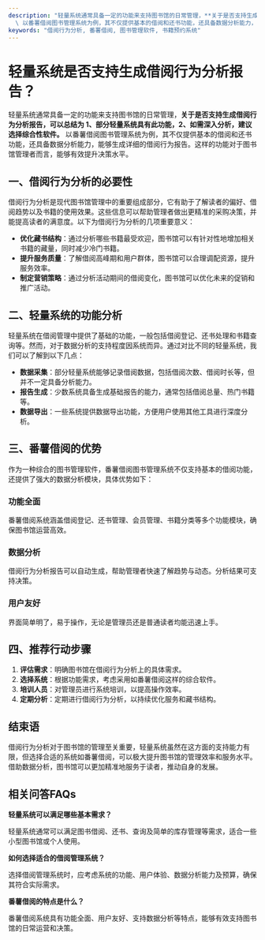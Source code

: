 ```yaml
---
description: "轻量系统通常具备一定的功能来支持图书馆的日常管理，**关于是否支持生成借阅行为分析报告，可以总结为 1、部分轻量系统具有此功能，2、如需深入分析，建议选择综合性软件。**\
  \ 以番薯借阅图书管理系统为例，其不仅提供基本的借阅和还书功能，还具备数据分析能力，能够生成详细的借阅行为报告。这样的功能对于图书馆管理者而言，能够有效提升决策水平。"
keywords: "借阅行为分析, 番薯借阅, 图书管理软件, 书籍预约系统"
---
```

# 轻量系统是否支持生成借阅行为分析报告？

轻量系统通常具备一定的功能来支持图书馆的日常管理，**关于是否支持生成借阅行为分析报告，可以总结为 1、部分轻量系统具有此功能，2、如需深入分析，建议选择综合性软件。** 以番薯借阅图书管理系统为例，其不仅提供基本的借阅和还书功能，还具备数据分析能力，能够生成详细的借阅行为报告。这样的功能对于图书馆管理者而言，能够有效提升决策水平。

## 一、借阅行为分析的必要性

借阅行为分析是现代图书馆管理中的重要组成部分，它有助于了解读者的偏好、借阅趋势以及书籍的使用效果。这些信息可以帮助管理者做出更精准的采购决策，并能提高读者的满意度。以下为借阅行为分析的几项重要意义：

- **优化藏书结构**：通过分析哪些书籍最受欢迎，图书馆可以有针对性地增加相关书籍的藏量，同时减少冷门书籍。
- **提升服务质量**：了解借阅高峰期和用户群体，图书馆可以合理调配资源，提升服务效率。
- **制定营销策略**：通过分析活动期间的借阅变化，图书馆可以优化未来的促销和推广活动。

## 二、轻量系统的功能分析

轻量系统在借阅管理中提供了基础的功能，一般包括借阅登记、还书处理和书籍查询等。然而，对于数据分析的支持程度因系统而异。通过对比不同的轻量系统，我们可以了解到以下几点：

- **数据采集**：部分轻量系统能够记录借阅数据，包括借阅次数、借阅时长等，但并不一定具备分析能力。
- **报告生成**：少数系统具备生成基础报告的能力，通常包括借阅总量、热门书籍等。
- **数据导出**：一些系统提供数据导出功能，方便用户使用其他工具进行深度分析。

## 三、番薯借阅的优势

作为一种综合的图书管理软件，番薯借阅图书管理系统不仅支持基本的借阅功能，还提供了强大的数据分析模块，具体优势如下：

### 功能全面

番薯借阅系统涵盖借阅登记、还书管理、会员管理、书籍分类等多个功能模块，确保图书馆运营高效。

### 数据分析

借阅行为分析报告可以自动生成，帮助管理者快速了解趋势与动态。分析结果可支持决策。

### 用户友好

界面简单明了，易于操作，无论是管理员还是普通读者均能迅速上手。

## 四、推荐行动步骤

1. **评估需求**：明确图书馆在借阅行为分析上的具体需求。
2. **选择系统**：根据功能需求，考虑采用如番薯借阅这样的综合软件。
3. **培训人员**：对管理员进行系统培训，以提高操作效率。
4. **定期分析**：定期进行借阅行为分析，以持续优化服务和藏书结构。

## 结束语

借阅行为分析对于图书馆的管理至关重要，轻量系统虽然在这方面的支持能力有限，但选择合适的系统如番薯借阅，可以极大提升图书馆的管理效率和服务水平。借助数据分析，图书馆可以更加精准地服务于读者，推动自身的发展。

## 相关问答FAQs

**轻量系统可以满足哪些基本需求？**

轻量系统通常可以满足图书借阅、还书、查询及简单的库存管理等需求，适合一些小型图书馆或个人使用。

**如何选择适合的借阅管理系统？**

选择借阅管理系统时，应考虑系统的功能、用户体验、数据分析能力及预算，确保其符合实际需求。

**番薯借阅的特点是什么？**

番薯借阅系统具有功能全面、用户友好、支持数据分析等特点，能够有效支持图书馆的日常运营和决策。
